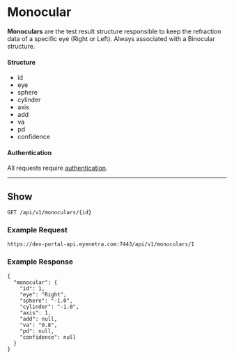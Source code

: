 # Monocular

**Monoculars** are the test result structure responsible to keep the refraction data of a specific eye (Right or Left). Always associated with a Binocular structure.

#### Structure

* id
* eye
* sphere
* cylinder
* axis
* add
* va
* pd
* confidence

#### Authentication

All requests require [authentication](ApiV1BasicAuthentication).

-----

## Show

````
GET /api/v1/monoculars/{id}
````

### Example Request

````
https://dev-portal-api.eyenetra.com:7443/api/v1/monoculars/1
````

### Example Response

````
{
  "monocular": {
    "id": 1,
    "eye": "Right",
    "sphere": "-1.0",
    "cylinder": "-1.0",
    "axis": 1,
    "add": null,
    "va": "0.8",
    "pd": null,
    "confidence": null
  }
}
````
